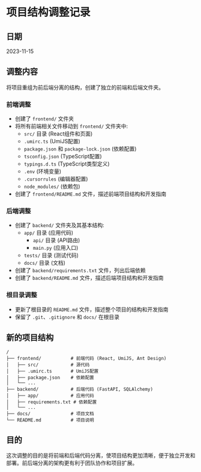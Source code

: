 # 项目结构调整记录

## 日期
2023-11-15

## 调整内容
将项目重组为前后端分离的结构，创建了独立的前端和后端文件夹。

### 前端调整
- 创建了 `frontend/` 文件夹
- 将所有前端相关文件移动到 `frontend/` 文件夹中:
  - `src/` 目录 (React组件和页面)
  - `.umirc.ts` (UmiJS配置)
  - `package.json` 和 `package-lock.json` (依赖配置)
  - `tsconfig.json` (TypeScript配置)
  - `typings.d.ts` (TypeScript类型定义)
  - `.env` (环境变量)
  - `.cursorrules` (编辑器配置)
  - `node_modules/` (依赖包)
- 创建了 `frontend/README.md` 文件，描述前端项目结构和开发指南

### 后端调整
- 创建了 `backend/` 文件夹及其基本结构:
  - `app/` 目录 (应用代码)
    - `api/` 目录 (API路由)
    - `main.py` (应用入口)
  - `tests/` 目录 (测试代码)
  - `docs/` 目录 (文档)
- 创建了 `backend/requirements.txt` 文件，列出后端依赖
- 创建了 `backend/README.md` 文件，描述后端项目结构和开发指南

### 根目录调整
- 更新了根目录的 `README.md` 文件，描述整个项目的结构和开发指南
- 保留了 `.git`、`.gitignore` 和 `docs/` 在根目录

## 新的项目结构
```
/
├── frontend/           # 前端代码 (React, UmiJS, Ant Design)
│   ├── src/            # 源代码
│   ├── .umirc.ts       # UmiJS配置
│   ├── package.json    # 依赖配置
│   └── ...
├── backend/            # 后端代码 (FastAPI, SQLAlchemy)
│   ├── app/            # 应用代码
│   ├── requirements.txt # 依赖配置
│   └── ...
├── docs/               # 项目文档
└── README.md           # 项目说明
```

## 目的
这次调整的目的是将前端和后端代码分离，使项目结构更加清晰，便于独立开发和部署。前后端分离的架构更有利于团队协作和项目扩展。 